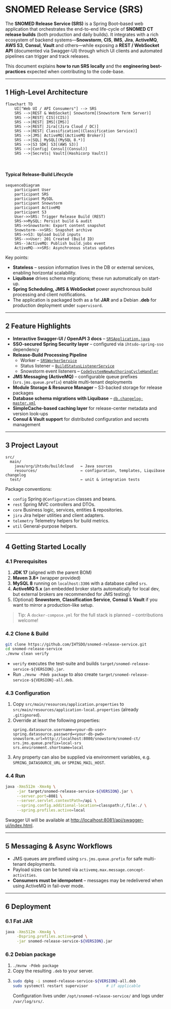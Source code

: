 # SNOMED Release Service (SRS)

The **SNOMED Release Service (SRS)** is a Spring Boot–based web application that orchestrates the end-to-end life-cycle of **SNOMED CT release builds** (both production and daily builds). It integrates with a rich ecosystem of backend systems—**Snowstorm**, **CIS**, **IMS**, **Jira**, **ActiveMQ**, **AWS S3**, **Consul**, **Vault** and others—while exposing a **REST / WebSocket API** (documented via Swagger-UI) through which UI clients and automated pipelines can trigger and track releases.

This document explains **how to run SRS locally** and the **engineering best-practices** expected when contributing to the code-base.

---

## 1  High-Level Architecture

```mermaid
flowchart TD
    UI["Web UI / API Consumers"] --> SRS
    SRS -->|REST & WebSocket| Snowstorm[(Snowstorm Term Server)]
    SRS -->|REST| CIS[(CIS)]
    SRS -->|REST| IMS[(IMS)]
    SRS -->|REST| Jira[(Jira Cloud / DC)]
    SRS -->|REST| Classification[(Classification Service)]
    SRS -->|JMS| ActiveMQ[(ActiveMQ Broker)]
    SRS -->|SQL| MySQL[(MySQL 8.*)]
    SRS -->|S3 SDK| S3[(AWS S3)]
    SRS -->|Config| Consul[(Consul)]
    SRS -->|Secrets| Vault[(Hashicorp Vault)]
```

<br/>

#### Typical Release-Build Lifecycle

```mermaid
sequenceDiagram
    participant User
    participant SRS
    participant MySQL
    participant Snowstorm
    participant ActiveMQ
    participant S3
    User->>SRS: Trigger Release Build (REST)
    SRS->>MySQL: Persist build & audit
    SRS->>Snowstorm: Export content snapshot
    Snowstorm-->>SRS: Snapshot archive
    SRS->>S3: Upload build inputs
    SRS-->>User: 201 Created (Build ID)
    SRS--)ActiveMQ: Publish build.jobs event
    ActiveMQ-->>SRS: Asynchronous status updates
```

Key points:
* **Stateless** – session information lives in the DB or external services, enabling horizontal scalability.
* **Liquibase** drives schema migrations; these run automatically on start-up.
* **Spring Scheduling, JMS & WebSocket** power asynchronous build processing and client notifications.
* The application is packaged both as a fat **JAR** and a Debian **.deb** for production deployment under `supervisord`.

---

## 2  Feature Highlights

* **Interactive Swagger-UI / OpenAPI 3 docs** – [`SRSApplication.java`](https://github.com/IHTSDO/snomed-release-service/blob/master/src/main/java/org/ihtsdo/buildcloud/SRSApplication.java)
* **SSO-secured Spring Security layer** – configured via `ihtsdo-spring-sso` dependency
* **Release-Build Processing Pipeline**
  * Worker – [`SRSWorkerService`](https://github.com/IHTSDO/snomed-release-service/blob/master/src/main/java/org/ihtsdo/buildcloud/core/service/worker/SRSWorkerService.java)
  * Status listener – [`BuildStatusListenerService`](https://github.com/IHTSDO/snomed-release-service/blob/master/src/main/java/org/ihtsdo/buildcloud/core/service/manager/BuildStatusListenerService.java)
  * Snowstorm event listeners – [`CodeSystemNewAuthoringCycleHandler`](https://github.com/IHTSDO/snomed-release-service/blob/master/src/main/java/org/ihtsdo/buildcloud/core/service/jms/listener/CodeSystemNewAuthoringCycleHandler.java)
* **JMS Messaging (ActiveMQ)** – configurable queue prefixes (`srs.jms.queue.prefix`) enable multi-tenant deployments
* **Module Storage & Resource Manager** – S3-backed storage for release packages
* **Database schema migrations with Liquibase** – [`db.changelog-master.xml`](https://github.com/IHTSDO/snomed-release-service/blob/master/src/main/resources/org/ihtsdo/srs/db/changelog/db.changelog-master.xml)
* **SimpleCache-based caching layer** for release-center metadata and version look-ups
* **Consul & Vault support** for distributed configuration and secrets management

---

## 3  Project Layout

```
src/
  main/
    java/org/ihtsdo/buildcloud   ← Java sources
    resources/                   ← configuration, templates, Liquibase changelog
  test/                          ← unit & integration tests
```

Package conventions:
* `config`             Spring `@Configuration` classes and beans.
* `rest`               Spring MVC controllers and DTOs.
* `core`               Business logic, services, entities & repositories.
* `jira`               Jira helper utilities and client adapters.
* `telemetry`          Telemetry helpers for build metrics.
* `util`               General-purpose helpers.

---

## 4  Getting Started Locally

### 4.1  Prerequisites

1. **JDK 17** (aligned with the parent BOM)
2. **Maven 3.8+** (wrapper provided)
3. **MySQL 8** running on `localhost:3306` with a database called `srs`.
4. **ActiveMQ 5.x** (an embedded broker starts automatically for local dev, but external brokers are recommended for JMS testing).
5. (Optional) **Snowstorm**, **Classification Service**, **Consul** & **Vault** if you want to mirror a production-like setup.

> Tip: A `docker-compose.yml` for the full stack is planned – contributions welcome!

### 4.2  Clone & Build

```bash
git clone https://github.com/IHTSDO/snomed-release-service.git
cd snomed-release-service
./mvnw clean verify
```

* `verify` executes the test-suite and builds `target/snomed-release-service-${VERSION}.jar`.
* Run `./mvnw -Pdeb package` to also create `target/snomed-release-service-${VERSION}-all.deb`.

### 4.3  Configuration

1. Copy `src/main/resources/application.properties` to `src/main/resources/application-local.properties` (already `.gitignored`).
2. Override at least the following properties:
   ```properties
   spring.datasource.username=<your-db-user>
   spring.datasource.password=<your-db-pwd>
   snowstorm.url=http://localhost:8080/snowstorm/snomed-ct/
   srs.jms.queue.prefix=local-srs
   srs.environment.shortname=local
   ```
3. Any property can also be supplied via environment variables, e.g. `SPRING_DATASOURCE_URL` or `SPRING_MAIL_HOST`.

### 4.4  Run

```bash
java -Xms512m -Xmx4g \
     -jar target/snomed-release-service-${VERSION}.jar \
     --server.port=8081 \
     --server.servlet.contextPath=/api \
     --spring.config.additional-location=classpath:/,file:./ \
     --spring.profiles.active=local
```

Swagger UI will be available at <http://localhost:8081/api/swagger-ui/index.html>.

---

## 5  Messaging & Async Workflows

* JMS queues are prefixed using `srs.jms.queue.prefix` for safe multi-tenant deployments.
* Payload sizes can be tuned via `activemq.max.message.concept-activities`.
* **Consumers must be idempotent** – messages may be redelivered when using ActiveMQ in fail-over mode.

---

## 6  Deployment

### 6.1  Fat JAR

```bash
java -Xms512m -Xmx4g \
     -Dspring.profiles.active=prod \
     -jar snomed-release-service-${VERSION}.jar
```

### 6.2  Debian package

1. `./mvnw -Pdeb package`
2. Copy the resulting `.deb` to your server.
3. ```bash
   sudo dpkg -i snomed-release-service-${VERSION}-all.deb
   sudo systemctl restart supervisor        # if applicable
   ```
   Configuration lives under `/opt/snomed-release-service/` and logs under `/var/log/srs/`.
